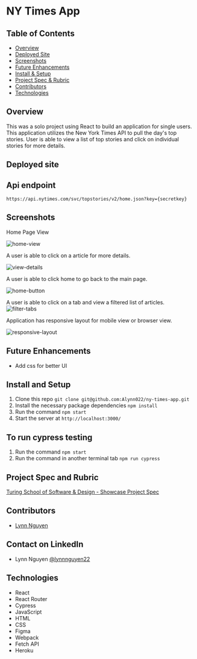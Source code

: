# NY Times App

## Table of Contents
- [Overview](#overview)
- [Deployed Site](#deployed-site)
- [Screenshots](#screenshots)
- [Future Enhancements](#future-enhancements)
- [Install & Setup](#install-and-setup)
- [Project Spec & Rubric](#project-spec-and-rubric)
- [Contributors](#contributors)
- [Technologies](#technologies)

## Overview
This was a solo project using React to build an application for single users. This application utilizes the New York Times API to pull the day's top stories. User is able to view a list of top stories and click on individual stories for more details. 

## Deployed site

## Api endpoint 
`https://api.nytimes.com/svc/topstories/v2/home.json?key={secretkey}`

## Screenshots 

Home Page View 

![home-view]()

A user is able to click on a article for more details.

![view-details]()

A user is able to click home to go back to the main page.

![home-button]()

A user is able to click on a tab and view a filtered list of articles. 
![filter-tabs]()


Application has responsive layout for mobile view or browser view. 

![responsive-layout](https://media.giphy.com/media/q0Z71R2sOcY6jSlFXl/giphy.gif)

## Future Enhancements
- Add css for better UI 

## Install and Setup
  1. Clone this repo `git clone git@github.com:Alynn022/ny-times-app.git`
  2. Install the necessary package dependencies `npm install`
  3. Run the command `npm start`
  4. Start the server at `http://localhost:3000/`

## To run cypress testing 
  1. Run the command `npm start`
  2. Run the command in another terminal tab `npm run cypress`

## Project Spec and Rubric
[Turing School of Software & Design - Showcase Project Spec](https://mod4.turing.edu/projects/take_home/take_home_fe)

## Contributors 
- [Lynn Nguyen](https://github.com/Alynn022)

## Contact on LinkedIn
- Lynn Nguyen [@lynnnguyen22](https://www.linkedin.com/in/lynnnguyen22/)

## Technologies 

- React
- React Router
- Cypress
- JavaScript
- HTML
- CSS
- Figma
- Webpack
- Fetch API
- Heroku
